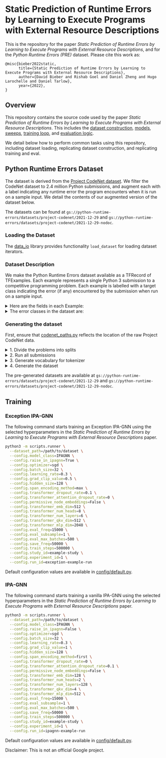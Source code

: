 # Static Prediction of Runtime Errors by Learning to Execute Programs with External Resource Descriptions

This is the repository for the paper _Static Prediction of Runtime Errors by Learning to Execute Programs with External Resource Descriptions_,
and for the _Python Runtime Errors (PRE)_ dataset. Please cite this work as:

```text
@misc{bieber2022static,
      title={Static Prediction of Runtime Errors by Learning to Execute Programs with External Resource Descriptions},
      author={David Bieber and Rishab Goel and Daniel Zheng and Hugo Larochelle and Daniel Tarlow},
      year={2022},
}
```

## Overview

This repository contains the source code used by the paper _Static Prediction of Runtime Errors by Learning to Execute Programs with External Resource Descriptions_. This includes the [dataset construction](core/data), [models](core/models), [sweeps](core/distributed/sweeps.py), [training loop](core/lib/trainer.py), and [evaluation logic](core/lib/trainer.py).

We detail below how to perform common tasks using this repository, including dataset loading, replicating dataset construction, and replicating training and eval.

## Python Runtime Errors Dataset

The dataset is derived from the [Project CodeNet dataset](https://github.com/IBM/Project_CodeNet). We filter the CodeNet dataset to 2.4 million Python submissions, and augment each with a label indicating any runtime error the program encounters when it is run on a sample input. We detail the contents of our augmented version of the dataset below.

The datasets can be found at `gs://python-runtime-errors/datasets/project-codenet/2021-12-29` and `gs://python-runtime-errors/datasets/project-codenet/2021-12-29-nodoc`.

### Loading the Dataset

The [data_io](core/data/data_io.py) library provides functionality `load_dataset` for loading dataset iterators.

### Dataset Description

We make the Python Runtime Errors dataset available as a TFRecord of TFExamples.
Each example represents a single Python 3 submission to a competitive programming problem. Each example is labelled with a target class indicating the error (if any) encountered by the submission when run on a sample input.

<details>
  <summary>Here are the fields in each Example:</summary>

- **tokens**: A list of integer indexes that map to the tokens in the submission. Taken together, these tokens comprise a submission from the original Project CodeNet dataset.
- **docstring_tokens**: A list of integer indexes that map to tokens in the "resource description" corresponding to the submission's problem id. The resource description is parsed from the problem statement from the original Project CodeNet dataset.
- **edge_sources**: A list of integers. Each integer is the index of a node in the control flow graph of the submission. Taken together with the corresponding index in the edge_dests feature, each integer represents a single edge in the control flow graph.
- **edge_dests**: A list of integers. Each integer is the index of a node in the control flow graph of the submission. Taken together with the corresponding index in the edge_sources feature, each integer represents a single edge in the control flow graph.
- **edge_types**: A list of integers. Each integer is one of 0..5 representing the edge type of the corresponding edge in the edge_sources and edge_dests lists. The edge types are "unconditional branch" (0 = forward, 1 = reverse), "true branch" (2 = forward, 3 = reverse), and "false branch" (4 = forward, 5 = reverse).
- **node_token_span_starts**: A list of integers. The nth item in the list is the index of the first token in tokens corresponding to the nth node in the control flow graph.
- **node_token_span_ends**: A list of integers. The nth item in the list is the index of the last token in tokens corresponding to the nth node in the control flow graph.
- **token_node_indexes**: A list of integers, one integer per token in tokens. The nth item in the list is the index of the last node in the control flow graph that contains token n in its token span.
- **true_branch_nodes**: A list of integers, one integer per node in the control flow graph. The nth item in the list is the index of the node in the control flow graph that control would go to, from node n, if the true branch (or unconditional branch, if applicable) were followed.
- **false_branch_nodes**: A list of integers, one integer per node in the control flow graph. The nth item in the list is the index of the node in the control flow graph that control would go to, from node n, if the false branch (or unconditional branch, if applicable) were followed.
- **raise_nodes**: A list of integers, one integer per node in the control flow graph. The nth item in the list is the index of the node in the control flow graph that control would go to, from node n, if the an exception were raised at that point.
- **start_index**: An integer. The index in the list of control flow nodes of the start node for the program.
- **exit_index**: An integer. The index in the list of control flow nodes of the exit node for the program. The raise node is assumed to be immediately after the exit node, in models that use a raise node.
- **step_limit**: An integer. The number of model steps permitted for the submission.
- **target**: An integer indicating the target error class for the submission. This is the error collected from running the submission on the provided input, or else no error (1) if no error occurred. A timeout of 1 second of execution was used. The error classes are:
  - 1: No Error
  - 2: Other
  - 3: Timeout
  - 4: AssertionError
  - 5: AttributeError
  - 6: decimal
  - 7: EOFError
  - 8: FileNotFoundError
  - 9: ImportError
  - 10: IndentationError
  - 11: IndexError
  - 12: KeyError
  - 13: MathDomainError
  - 14: MemoryError
  - 15: ModuleNotFoundError
  - 16: NameError
  - 17: OSError
  - 18: OverflowError
  - 19: re.error
  - 20: RecursionError
  - 21: RuntimeError
  - 22: StopIteration
  - 23: SyntaxError
  - 24: TabError
  - 25: TypeError
  - 26: UnboundLocalError
  - 27: ValueError
  - 28: ZeroDivisionError
  - 29: numpy.AxisError

- **target_lineno**: The line number at which the error occurred, or else 0 if no error occurred during the execution of the submission.
- **target_node_indexes**: A list of indices of all control flow nodes that are consistent with the target line number target_lineno.
- **num_target_nodes**: An integer. The number of elements in 'target_node_indexes'.
- **post_domination_matrix**: An n x n 0/1 matrix. A 1 at element i,j indicates that i is post-dominated by j. This means that any path from i to the exit necessarily passes through node j.
- **post_domination_matrix_shape**: A 2-tuple of integers representing the shape of the post domination matrix.
- **problem_id**: A string e.g. "p00001" indicating the problem id corresponding to the submission's problem in the original Project CodeNet dataset.
- **submission_id**: A string e.g. "s149981901" indicating the submission id of the submission in the original Project CodeNet dataset.
- **in_dataset**: A 0/1 value indicating whether the example is to be included in the dataset for training and evaluation purposes.
- **num_tokens**: An integer. The number of tokens in the submission. This is the length of the tokens list.
- **num_nodes**: An integer. The number of nodes in the control flow graph of the submission.
- **num_edges**: An integer. The number of edges in the control flow graph of the submission.

</details>

<details>
  <summary>The error classes in the dataset are:</summary>

- 1: No Error
- 2: Other
- 3: Timeout
- 4: AssertionError
- 5: AttributeError
- 6: decimal
- 7: EOFError
- 8: FileNotFoundError
- 9: ImportError
- 10: IndentationError
- 11: IndexError
- 12: KeyError
- 13: MathDomainError
- 14: MemoryError
- 15: ModuleNotFoundError
- 16: NameError
- 17: OSError
- 18: OverflowError
- 19: re.error
- 20: RecursionError
- 21: RuntimeError
- 22: StopIteration
- 23: SyntaxError
- 24: TabError
- 25: TypeError
- 26: UnboundLocalError
- 27: ValueError
- 28: ZeroDivisionError
- 29: numpy.AxisError
</details>

### Generating the dataset

First, ensure that [codenet_paths.py](core/data/codenet_paths.py) reflects the location of the raw Project CodeNet data.

<details>
  <summary>1. Divide the problems into splits</summary>

Our pre-generated splits are available in [out/splits/default.json](out/splits/default.json).

We generated these splits using the following script:

```bash
python -m core.data.splits make_and_save_splits --path=out/splits/example-splits.json
```
</details>

<details>
  <summary>2. Run all submissions</summary>

Run the following on a GCP virtual machine.
```bash
python -m core.data.process_codenet run_codenet_submissions
```

This will collect data to the `codenet_paths.EVALS_ROOT` directory.
</details>

<details>
  <summary>3. Generate vocabulary for tokenizer</summary>

The following script will use the raw Project CodeNet data to generate a vocabulary file for the HuggingFace BPE tokenizer.
You can also skip this step and use our [pre-generated vocabulary file here](out/tokenizers/train-docstrings-1000000.json).

```bash
# First parse the problem descriptions
python -m core.data.process_codenet generate_docstrings
# Then generate a vocab suitable for the resource descriptions and the source code.
python -m core.data.process_codenet generate_tokenizer --path=out/tokenizers/example-tokenizer.json --splits_path=out/splits/example-splits.json
```

The vocabulary used in the paper is available at [out/tokenizers/train-docstrings-1000000.json](out/tokenizers/train-docstrings-1000000.json).
</details>

<details>
  <summary>4. Generate the dataset</summary>

The following command generates the complete dataset (fraciton = 1.0), with the resource descriptions included in the programs as docstrings (include_docstring = True).

```bash
python -m core.data.process_codenet generate_codenet_dataset --tokenizer_path=out/tokenizers/example-tokenizer.json --dataset_path=out/datasets/example-dataset --splits_path=out/splits/example-splits.json --include_docstrings=True --fraction=1.0
```

We used this command to produce the dataset available at `gs://python-runtime-errors/datasets/project-codenet/2021-12-29`.
We also ran this same command with include_docstring=False to produce `gs://python-runtime-errors/datasets/project-codenet/2021-12-29-nodoc`.
</details>

The pre-generated datasets are available at `gs://python-runtime-errors/datasets/project-codenet/2021-12-29` and `gs://python-runtime-errors/datasets/project-codenet/2021-12-29-nodoc`.


## Training

### Exception IPA-GNN

The following command starts training an Exception IPA-GNN using the selected hyperparameters in the _Static Prediction of Runtime Errors by Learning to Execute Programs with External Resource Descriptions_ paper.

```bash
python3 -m scripts.runner \
  --dataset_path=/path/to/dataset \
  --config.model_class=IPAGNN \
  --config.raise_in_ipagnn=True \
  --config.optimizer=sgd \
  --config.batch_size=32 \
  --config.learning_rate=0.3 \
  --config.grad_clip_value=0.5 \
  --config.hidden_size=128 \
  --config.span_encoding_method=max \
  --config.transformer_dropout_rate=0.1 \
  --config.transformer_attention_dropout_rate=0 \
  --config.permissive_node_embeddings=False \
  --config.transformer_emb_dim=512 \
  --config.transformer_num_heads=8 \
  --config.transformer_num_layers=6 \
  --config.transformer_qkv_dim=512 \
  --config.transformer_mlp_dim=2048 \
  --config.eval_freq=15000 \
  --config.eval_subsample=1 \
  --config.eval_max_batches=500 \
  --config.save_freq=50000 \
  --config.train_steps=500000 \
  --config.study_id=example-study \
  --config.experiment_id=1 \
  --config.run_id=exception-example-run
```

Default configuration values are available in [config/default.py](config/default.py).


### IPA-GNN

The following command starts training a vanilla IPA-GNN using the selected hyperparameters in the _Static Prediction of Runtime Errors by Learning to Execute Programs with External Resource Descriptions_ paper.

```bash
python3 -m scripts.runner \
  --dataset_path=/path/to/dataset \
  --config.model_class=IPAGNN \
  --config.raise_in_ipagnn=False \
  --config.optimizer=sgd \
  --config.batch_size=32 \
  --config.learning_rate=0.3 \
  --config.grad_clip_value=1 \
  --config.hidden_size=128 \
  --config.span_encoding_method=first \
  --config.transformer_dropout_rate=0 \
  --config.transformer_attention_dropout_rate=0.1 \
  --config.permissive_node_embeddings=False \
  --config.transformer_emb_dim=128 \
  --config.transformer_num_heads=2 \
  --config.transformer_num_layers=128 \
  --config.transformer_qkv_dim=4 \
  --config.transformer_mlp_dim=512 \
  --config.eval_freq=15000 \
  --config.eval_subsample=1 \
  --config.eval_max_batches=500 \
  --config.save_freq=50000 \
  --config.train_steps=500000 \
  --config.study_id=example-study \
  --config.experiment_id=1 \
  --config.run_id=ipagnn-example-run
```

Default configuration values are available in [config/default.py](config/default.py).



Disclaimer: This is not an official Google project.
